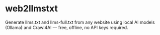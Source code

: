 # web2llmstxt
Generate llms.txt and llms-full.txt from any website using local AI models (Ollama) and Crawl4AI — free, offline, no API keys required.
